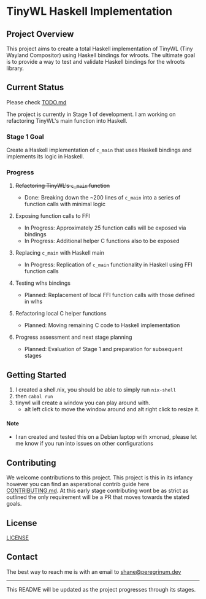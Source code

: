 # TinyWL Haskell Implementation

## Project Overview

This project aims to create a total Haskell implementation of TinyWL (Tiny Wayland Compositor) using Haskell bindings for wlroots. The ultimate goal is to provide a way to test and validate Haskell bindings for the wlroots library.

## Current Status

Please check [TODO.md](TODO.md)

The project is currently in Stage 1 of development. I am working on refactoring TinyWL's main function into Haskell.

### Stage 1 Goal

Create a Haskell implementation of `c_main` that uses Haskell bindings and implements its logic in Haskell.

### Progress

1. ~~Refactoring TinyWL's `c_main` function~~
   - Done: Breaking down the ~200 lines of `c_main` into a series of function calls with minimal logic
   
2. Exposing function calls to FFI
   - In Progress: Approximately 25 function calls will be exposed via bindings
   - In Progress: Additional helper C functions also to be exposed
   
3. Replacing `c_main` with Haskell main
   - In Progress: Replication of `c_main` functionality in Haskell using FFI function calls
   
4. Testing wlhs bindings
   - Planned: Replacement of local FFI function calls with those defined in wlhs
   
5. Refactoring local C helper functions
   - Planned: Moving remaining C code to Haskell implementation
   
6. Progress assessment and next stage planning
   - Planned: Evaluation of Stage 1 and preparation for subsequent stages

## Getting Started

1. I created a shell.nix, you should be able to simply run `nix-shell` 
1. then `cabal run` 
1. tinywl will create a window you can play around with.
    - alt left click to move the window around and alt right click to resize it.

#### Note

- I ran created and tested this on a Debian laptop with xmonad, please let me know if you run into issues on other configurations

## Contributing

We welcome contributions to this project. This project is this in its infancy however you can find an asperational contrib guide here [CONTRIBUTING.md](CONTRIBUTING.md). At this early stage contributing wont be as strict as outlined the only requirement will be a PR that moves towards the stated goals.

## License

[LICENSE](LICENSE)

## Contact

The best way to reach me is with an email to shane@peregrinum.dev

---

This README will be updated as the project progresses through its stages.
